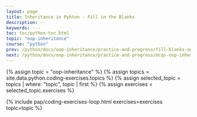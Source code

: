 ```yaml
---
layout: page
title: Inheritance in Pyhton - Fill in the Blanks
description: --
keywords: ---
toc: toc/python-toc.html
topic: "oop-inheritance"
course: "python"
prev: /python/docs/oop-inheritance/practice-and-progress/fill-blanks-oop-inheritance.html
next: /python/docs/oop-inheritance/practice-and-progress/mcqs-oop-inheritance.html
---
```


{% assign topic = "oop-inheritance" %}
{% assign topics = site.data.python.coding-exercises.topics %}
{% assign selected_topic = topics | where: "topic", topic | first %}
{% assign exercises = selected_topic.exercises %}
<!-- {% assign examples = selected_topic.examples %} -->
<!-- {% assign resources = selected_topic.resources %} -->
{% include pap/coding-exercises-loop.html exercises=exercises topic=topic %}


<!-- ## 🧪 Practice Time!

### 📝 Exercise 1:
Create a class `Employee` with a method `work()`.  
Create a class `Manager` that inherits from `Employee` and adds a method `manage()`.

### 📝 Exercise 2:
Create a class `Teacher` that inherits from `Person`.  
Override the `introduce()` method to say:  
`"Hello, I'm Mr./Ms. [name] and I teach students."`

### 📝 Exercise 3:
In the `Teacher` class, use `super()` inside `introduce()` so it also prints the original greeting.

Exercise 1: Create a Vehicle class and a Car class that inherits from it. Add a method to the Car class to display the car's brand.

Exercise 2: Override a method in the Car class to display a custom message.
 -->
